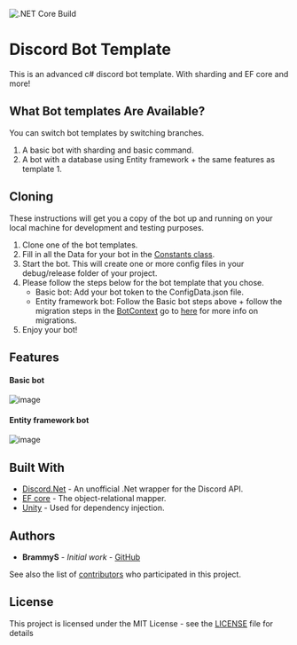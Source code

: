 ![.NET Core Build](https://github.com/brammys/DiscordBotTemplate/workflows/.NET%20Core%20Build/badge.svg)
# Discord Bot Template

This is an advanced c# discord bot template. With sharding and EF core and more!

## What Bot templates Are Available?
You can switch bot templates by switching branches.
1. A basic bot with sharding and basic command.
2. A bot with a database using Entity framework + the same features as template 1.

## Cloning

These instructions will get you a copy of the bot up and running on your local machine for development and testing purposes.

1. Clone one of the bot templates.
2. Fill in all the Data for your bot in the [Constants class](https://github.com/brammys/BotTemplate/blob/master/Bot/Constants.cs).
3. Start the bot. This will create one or more config files in your debug/release folder of your project. 
4. Please follow the steps below for the bot template that you chose.
   * Basic bot: Add your bot token to the ConfigData.json file.
   * Entity framework bot: Follow the Basic bot steps above + follow the migration steps in the [BotContext](https://github.com/brammys/BotTemplate/blob/master/Bot.Persistence.EntityFrameWork/BotContext.cs) go to [here](https://docs.microsoft.com/en-us/ef/core/get-started/netcore/new-db-sqlite) for more info on migrations.
5. Enjoy your bot!

## Features

#### Basic bot

![image](https://github.com/BrammyS/DiscordBotTemplate/blob/master/Img/BasicBot.png "Basic bot preview")

#### Entity framework bot

![image](https://github.com/BrammyS/DiscordBotTemplate/blob/master/Img/EfCore.png "Basic bot preview")

## Built With

* [Discord.Net](https://github.com/discord-net/Discord.Net) - An unofficial .Net wrapper for the Discord API.
* [EF core](https://docs.microsoft.com/en-us/ef/core/) - The object-relational mapper.
* [Unity](https://github.com/unitycontainer) - Used for dependency injection.

## Authors

* **BrammyS** - *Initial work* - [GitHub](https://github.com/brammys)

See also the list of [contributors](https://github.com/brammys/BotTemplate/contributors) who participated in this project.


## License

This project is licensed under the MIT License - see the [LICENSE](LICENSE) file for details
